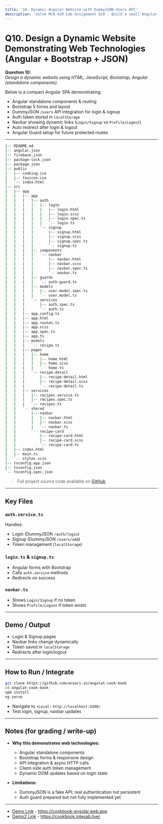 ```yaml
---
title: '10. Dynamic Angular Website with DummyJSON Users API'
description: 'Solve MCA-420 Lab Assignment Q10 - Build a small Angular SPA demonstrating login, signup, authentication, and token storage using DummyJSON API.'
---
```


# Q10. Design a Dynamic Website Demonstrating Web Technologies (Angular + Bootstrap + JSON)

**Question 10:**  
_Design a dynamic website using HTML, JavaScript, Bootstrap, Angular (standalone components)._  

Below is a compact Angular SPA demonstrating:

- Angular standalone components & routing
- Bootstrap 5 forms and layout
- DummyJSON `/users` API integration for login & signup
- Auth token stored in `localStorage`
- Navbar showing dynamic links (`Login/Signup` vs `Profile/Logout`)
- Auto redirect after login & logout
- Angular Guard setup for future protected routes

---

```bash
|-- README.md
|-- angular.json
|-- firebase.json
|-- package-lock.json
|-- package.json
|-- public
|   |-- cooking.ico
|   |-- favicon.ico
|   `-- index.html
|-- src
|   |-- app
|   |   |-- app
|   |   |   |-- auth
|   |   |   |   |-- login
|   |   |   |   |   |-- login.html
|   |   |   |   |   |-- login.scss
|   |   |   |   |   |-- login.spec.ts
|   |   |   |   |   `-- login.ts
|   |   |   |   `-- signup
|   |   |   |       |-- signup.html
|   |   |   |       |-- signup.scss
|   |   |   |       |-- signup.spec.ts
|   |   |   |       `-- signup.ts
|   |   |   |-- components
|   |   |   |   `-- navbar
|   |   |   |       |-- navbar.html
|   |   |   |       |-- navbar.scss
|   |   |   |       |-- navbar.spec.ts
|   |   |   |       `-- navbar.ts
|   |   |   |-- guards
|   |   |   |   `-- auth-guard.ts
|   |   |   |-- models
|   |   |   |   |-- user.model.spec.ts
|   |   |   |   `-- user.model.ts
|   |   |   `-- services
|   |   |       |-- auth.spec.ts
|   |   |       `-- auth.ts
|   |   |-- app.config.ts
|   |   |-- app.html
|   |   |-- app.routes.ts
|   |   |-- app.scss
|   |   |-- app.spec.ts
|   |   |-- app.ts
|   |   |-- models
|   |   |   `-- recipe.ts
|   |   |-- pages
|   |   |   |-- home
|   |   |   |   |-- home.html
|   |   |   |   |-- home.scss
|   |   |   |   `-- home.ts
|   |   |   `-- recipe-detail
|   |   |       |-- recipe-detail.html
|   |   |       |-- recipe-detail.scss
|   |   |       `-- recipe-detail.ts
|   |   |-- services
|   |   |   |-- recipes.service.ts
|   |   |   |-- recipes.spec.ts
|   |   |   `-- recipes.ts
|   |   `-- shared
|   |       |-- navbar
|   |       |   |-- navbar.html
|   |       |   |-- navbar.scss
|   |       |   `-- navbar.ts
|   |       `-- recipe-card
|   |           |-- recipe-card.html
|   |           |-- recipe-card.scss
|   |           `-- recipe-card.ts
|   |-- index.html
|   |-- main.ts
|   `-- styles.scss
|-- tsconfig.app.json
|-- tsconfig.json
`-- tsconfig.spec.json

```

> Full project source code available on [GitHub](https://github.com/ansari-in/angulat-cook-book)



---

## Key Files

### `auth.service.ts`

Handles:

* Login (DummyJSON `/auth/login`)
* Signup (DummyJSON `/users/add`)
* Token management (`localStorage`)

### `login.ts` & `signup.ts`

* Angular forms with Bootstrap
* Calls `auth.service` methods
* Redirects on success

### `navbar.ts`

* Shows `Login/Signup` if no token
* Shows `Profile/Logout` if token exists

---

## Demo / Output

* Login & Signup pages
* Navbar links change dynamically
* Token saved in `localStorage`
* Redirects after login/logout

---

## How to Run / Integrate

```bash
git clone https://github.com/ansari-in/angulat-cook-book
cd angulat-cook-book
npm install
ng serve
```

* Navigate to `➜Local:` `http://localhost:4200/`
* Test login, signup, navbar updates

---

## Notes (for grading / write-up)

* **Why this demonstrates web technologies:**

  * Angular standalone components
  * Bootstrap forms & responsive design
  * API integration & async HTTP calls
  * Client-side auth token management
  * Dynamic DOM updates based on login state

* **Limitations:**

  * DummyJSON is a fake API; real authentication not persistent
  * Auth guard prepared but not fully implemented yet

---
- [Demo Link](https://cookbook-angular.web.app) - https://cookbook-angular.web.app
- [Demo2 Link](https://cookbook.intesab.live) - https://cookbook.intesab.live/